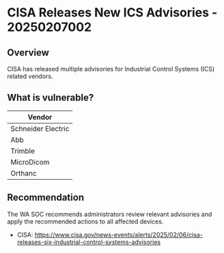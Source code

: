 # CISA Releases New ICS Advisories - 20250207002

## Overview

CISA has released multiple advisories for Industrial Control Systems (ICS) related vendors.

## What is vulnerable?

| Vendor  |
| ------- |
| Schneider Electric |
| Abb |
| Trimble |
| MicroDicom |
| Orthanc |

## Recommendation

The WA SOC recommends administrators review relevant advisories and apply the recommended actions to all affected devices.

- CISA: <https://www.cisa.gov/news-events/alerts/2025/02/06/cisa-releases-six-industrial-control-systems-advisories>
